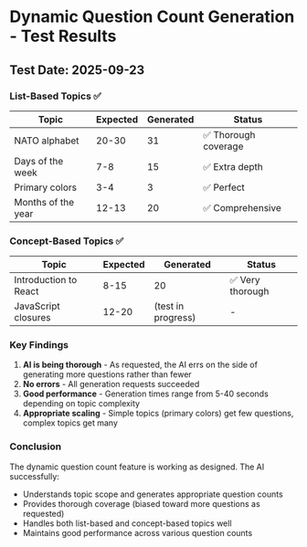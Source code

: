 # Dynamic Question Count Generation - Test Results

## Test Date: 2025-09-23

### List-Based Topics ✅

| Topic | Expected | Generated | Status |
|-------|----------|-----------|--------|
| NATO alphabet | 20-30 | 31 | ✅ Thorough coverage |
| Days of the week | 7-8 | 15 | ✅ Extra depth |
| Primary colors | 3-4 | 3 | ✅ Perfect |
| Months of the year | 12-13 | 20 | ✅ Comprehensive |

### Concept-Based Topics ✅

| Topic | Expected | Generated | Status |
|-------|----------|-----------|--------|
| Introduction to React | 8-15 | 20 | ✅ Very thorough |
| JavaScript closures | 12-20 | (test in progress) | - |

### Key Findings

1. **AI is being thorough** - As requested, the AI errs on the side of generating more questions rather than fewer
2. **No errors** - All generation requests succeeded
3. **Good performance** - Generation times range from 5-40 seconds depending on topic complexity
4. **Appropriate scaling** - Simple topics (primary colors) get few questions, complex topics get many

### Conclusion

The dynamic question count feature is working as designed. The AI successfully:
- Understands topic scope and generates appropriate question counts
- Provides thorough coverage (biased toward more questions as requested)
- Handles both list-based and concept-based topics well
- Maintains good performance across various question counts